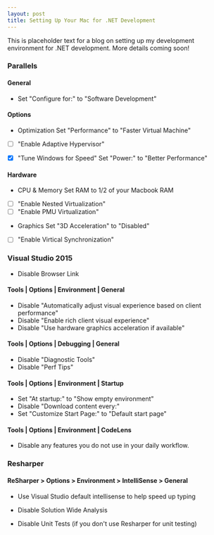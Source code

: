 ```yaml
---
layout: post
title: Setting Up Your Mac for .NET Development
---
```


This is placeholder text for a blog on setting up my development environment for .NET development. More details coming soon!

### Parallels

#### General
* Set "Configure for:" to "Software Development"

#### Options
* Optimization
Set "Performance" to "Faster Virtual Machine"
- [ ] "Enable Adaptive Hypervisor"
- [x] "Tune Windows for Speed"
Set "Power:" to "Better Performance"


#### Hardware
* CPU & Memory
Set RAM to 1/2 of your Macbook RAM
- [ ] "Enable Nested Virtualization"
- [ ] "Enable PMU Virtualization"
* Graphics
Set "3D Acceleration" to "Disabled"
- [ ] "Enable Virtical Synchronization"
 
### Visual Studio 2015

* Disable Browser Link

#### Tools | Options | Environment | General
* Disable "Automatically adjust visual experience based on client performance"
* Disable "Enable rich client visual experience"
* Disable "Use hardware graphics acceleration if available"


#### Tools | Options | Debugging | General
* Disable "Diagnostic Tools"
* Disable "Perf Tips"


#### Tools | Options | Environment | Startup
* Set "At startup:" to "Show empty environment"
* Disable "Download content every:"
* Set "Customize Start Page:" to "Default start page"

#### Tools | Options | Environment | CodeLens
* Disable any features you do not use in your daily workflow.

### Resharper

#### ReSharper > Options > Environment > IntelliSense > General
* Use Visual Studio default intellisense to help speed up typing

* Disable Solution Wide Analysis
* Disable Unit Tests (if you don't use Resharper for unit testing)
